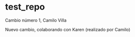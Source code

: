 # test_repo
 
 Cambio número 1, Camilo Villa

Nuevo cambio, colaborando con Karen (realizado por Camilo)